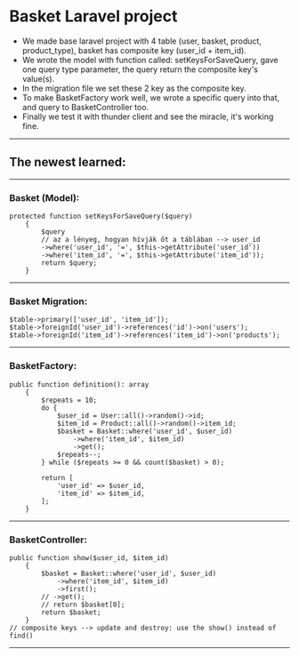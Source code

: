 # Basket Laravel project

+ We made base laravel project with 4 table (user, basket, product, product_type), basket has composite key (user_id + item_id).
+ We wrote the model with function called: setKeysForSaveQuery, gave one query type parameter, the query return the composite key's value(s).
+ In the migration file we set these 2 key as the composite key.
+ To make BasketFactory work well, we wrote a specific query into that, and query to BasketController too.
+ Finally we test it with thunder client and see the miracle, it's working fine.


___________________________________________________________________________
## The newest learned:
___________________________________________________________________________
### Basket (Model):

```
protected function setKeysForSaveQuery($query)
    {
        $query
        // az a lényeg, hogyan hívják őt a táblában --> user_id
        ->where('user_id', '=', $this->getAttribute('user_id'))
        ->where('item_id', '=', $this->getAttribute('item_id'));
        return $query;
    }
```
___________________________________________________________________________
### Basket Migration:

```
$table->primary(['user_id', 'item_id']);
$table->foreignId('user_id')->references('id')->on('users');
$table->foreignId('item_id')->references('item_id')->on('products');
```
___________________________________________________________________________
### BasketFactory:

```
public function definition(): array
    {
        $repeats = 10;
        do {
            $user_id = User::all()->random()->id;
            $item_id = Product::all()->random()->item_id;
            $basket = Basket::where('user_id', $user_id)
                ->where('item_id', $item_id)
                ->get();
            $repeats--;
        } while ($repeats >= 0 && count($basket) > 0);

        return [
            'user_id' => $user_id,
            'item_id' => $item_id,
        ];
    }
```
___________________________________________________________________________
### BasketController:

```
public function show($user_id, $item_id)
    {
        $basket = Basket::where('user_id', $user_id)
            ->where('item_id', $item_id)
            ->first();
        // ->get();
        // return $basket[0];
        return $basket;
    }
// composite keys --> update and destroy: use the show() instead of find()
```
___________________________________________________________________________

